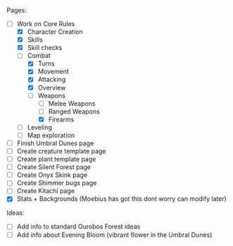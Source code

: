 Pages:
- [ ] Work on Core Rules
	- [x] Character Creation
	- [x] Skills
	- [x] Skill checks
	- [ ] Combat
		- [x] Turns
		- [x] Movement
		- [x] Attacking
		- [x] Overview
		- [ ] Weapons
			- [ ] Melee Weapons
			- [ ] Ranged Weapons
			- [x] Firearms
	- [ ] Leveling
	- [ ] Map exploration
- [ ] Finish Umbral Dunes page
- [ ] Create creature template page
- [ ] Create plant template page
- [ ] Create Silent Forest page
- [ ] Create Onyx Skink page
- [ ] Create Shimmer bugs page
- [ ] Create Kitachi page
- [x] Stats + Backgrounds (Moebius has got this dont worry can modify later)

Ideas:
- [ ] Add info to standard Ourobos Forest ideas
- [ ] Add info about Evening Bloom (vibrant flower in the Umbral Dunes)